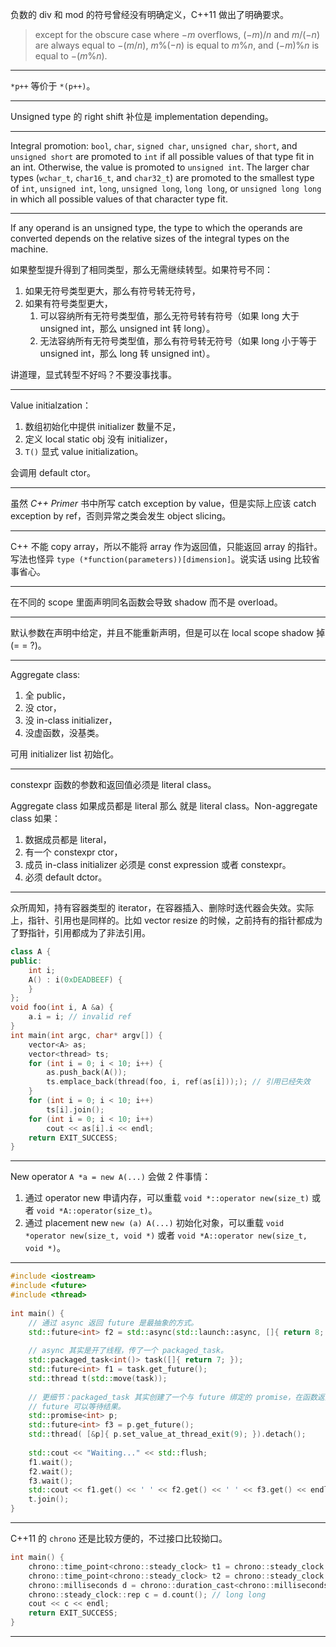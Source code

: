 负数的 div 和 mod 的符号曾经没有明确定义，C++11 做出了明确要求。

> except for the obscure case where $-m$ overflows, $(-m)/n$ and $m/(-n)$ are always equal to $-(m/n)$, $m\%(-n)$ is equal to
> $m\%n$, and $(-m)\%n$ is equal to $-(m\%n)$.

---

`*p++` 等价于 `*(p++)`。

---

Unsigned type 的 right shift 补位是 implementation depending。

---

Integral promotion: `bool`, `char`, `signed char`, `unsigned char`, `short`, and `unsigned short` are promoted to `int` if all possible values of that type fit in an int. Otherwise, the value is promoted to `unsigned int`. The larger char types (`wchar_t`, `char16_t`, and `char32_t`) are promoted to the smallest type of `int`, `unsigned int`, `long`, `unsigned long`, `long long`, or `unsigned long long` in which all possible values of that character type fit.

---

If any operand is an unsigned type, the type to which the operands are converted depends on the relative sizes of the integral types on the
machine.

如果整型提升得到了相同类型，那么无需继续转型。如果符号不同：

1. 如果无符号类型更大，那么有符号转无符号，
2. 如果有符号类型更大，
   1. 可以容纳所有无符号类型值，那么无符号转有符号（如果 long 大于 unsigned int，那么 unsigned int 转 long）。
   2. 无法容纳所有无符号类型值，那么有符号转无符号（如果 long 小于等于 unsigned int，那么 long 转 unsigned int）。

讲道理，显式转型不好吗？不要没事找事。

---

Value initialzation：

1. 数组初始化中提供 initializer 数量不足，
2. 定义 local static obj 没有 initializer，
3. `T()` 显式 value initialization。

会调用 default ctor。

---

虽然 *C++ Primer* 书中所写 catch exception by value，但是实际上应该 catch exception by ref，否则异常之类会发生 object slicing。

---

C++ 不能 copy array，所以不能将 array 作为返回值，只能返回 array 的指针。写法也怪异 `type (*function(parameters))[dimension]`。说实话 using 比较省事省心。

---

在不同的 scope 里面声明同名函数会导致 shadow 而不是 overload。

---

默认参数在声明中给定，并且不能重新声明，但是可以在 local scope shadow 掉 (= = ?)。

---

Aggregate class:

1. 全 public，
2. 没 ctor，
3. 没 in-class initializer，
4. 没虚函数，没基类。

可用 initializer list 初始化。

---

constexpr 函数的参数和返回值必须是 literal class。

Aggregate class 如果成员都是 literal 那么 就是 literal class。Non-aggregate class 如果：

1. 数据成员都是 literal，
2. 有一个 constexpr ctor，
3. 成员 in-class initializer 必须是 const expression 或者 constexpr。
4. 必须 default dctor。

---

众所周知，持有容器类型的 iterator，在容器插入、删除时迭代器会失效。实际上，指针、引用也是同样的。比如 vector resize 的时候，之前持有的指针都成为了野指针，引用都成为了非法引用。

```c++
class A {
public:
    int i;
    A() : i(0xDEADBEEF) {
    }
};
void foo(int i, A &a) {
    a.i = i; // invalid ref
}
int main(int argc, char* argv[]) {
    vector<A> as;
    vector<thread> ts;
    for (int i = 0; i < 10; i++) {
        as.push_back(A());
        ts.emplace_back(thread(foo, i, ref(as[i]));); // 引用已经失效
    }
    for (int i = 0; i < 10; i++)
        ts[i].join();
    for (int i = 0; i < 10; i++)
        cout << as[i].i << endl;
    return EXIT_SUCCESS;
}
```

---

New operator `A *a = new A(...)` 会做 2 件事情：

1. 通过 operator new 申请内存，可以重载 `void *::operator new(size_t)` 或者 `void *A::operator(size_t)`。
2. 通过 placement new `new (a) A(...)` 初始化对象，可以重载 `void *operator new(size_t, void *)` 或者 `void *A::operator new(size_t, void *)`。

---

```c++
#include <iostream>
#include <future>
#include <thread>
 
int main() {
    // 通过 async 返回 future 是最抽象的方式。
    std::future<int> f2 = std::async(std::launch::async, []{ return 8; });
    
    // async 其实是开了线程，传了一个 packaged_task。
    std::packaged_task<int()> task([]{ return 7; });
    std::future<int> f1 = task.get_future();
    std::thread t(std::move(task));
 
    // 更细节：packaged_task 其实创建了一个与 future 绑定的 promise，在函数返回时给 promise set_value，然后
    // future 可以等待结果。
    std::promise<int> p;
    std::future<int> f3 = p.get_future();
    std::thread( [&p]{ p.set_value_at_thread_exit(9); }).detach();
 
    std::cout << "Waiting..." << std::flush;
    f1.wait();
    f2.wait();
    f3.wait();
    std::cout << f1.get() << ' ' << f2.get() << ' ' << f3.get() << endl;
    t.join();
}
```

---

C++11 的 `chrono` 还是比较方便的，不过接口比较拗口。

```c++
int main() {
	chrono::time_point<chrono::steady_clock> t1 = chrono::steady_clock::now();
	chrono::time_point<chrono::steady_clock> t2 = chrono::steady_clock::now();
	chrono::milliseconds d = chrono::duration_cast<chrono::milliseconds>(t2 - t1);
	chrono::steady_clock::rep c = d.count(); // long long
	cout << c << endl;
	return EXIT_SUCCESS;
}
```

---

